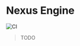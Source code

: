 # Nexus Engine

![CI](https://github.com/Nexus-Engine/engine/actions/workflows/node.js.yml/badge.svg)

> TODO
